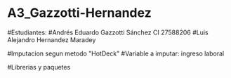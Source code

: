 # A3_Gazzotti-Hernandez

#Estudiantes:
#Andrés Eduardo Gazzotti Sánchez    CI 27588206
#Luis Alejandro Hernandez Maradey 

#Imputacion segun metodo "HotDeck"
#Variable a imputar: ingreso laboral

#Librerias y paquetes


